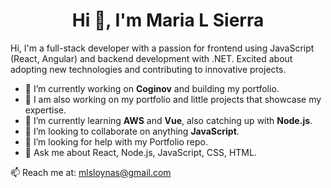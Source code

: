<h1 align="center">Hi 👋, I'm Maria L Sierra</h1>

<p align="left">
Hi, I'm a full-stack developer with a passion for frontend using JavaScript (React, Angular) and backend development with .NET. Excited about adopting new technologies and contributing to innovative projects.
</p>

- 🔭 I’m currently working on **Coginov** and building my portfolio.
- 🔭 I am also working on my portfolio and little projects that showcase my expertise.
- 🌱 I’m currently learning **AWS** and **Vue**, also catching up with **Node.js**.
- 👯 I’m looking to collaborate on anything **JavaScript**.
- 🤔 I’m looking for help with my Portfolio repo.
- 💬 Ask me about React, Node.js, JavaScript, CSS, HTML.

<p> 📫  Reach me at: <a href="mailto:mlsloynaz@gmail.com">mlsloynas@gmail.com</a> </p>

